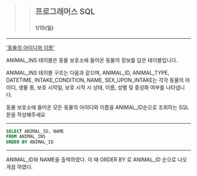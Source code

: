 >> ## 프로그래머스 SQL 
>> #### 1/15(일) 

***


['동물의 아이디와 이름'](https://school.programmers.co.kr/learn/courses/30/lessons/59403)

ANIMAL_INS 테이블은 동물 보호소에 들어온 동물의 정보를 담은 테이블입니다. 

ANIMAL_INS 테이블 구조는 다음과 같으며, ANIMAL_ID, ANIMAL_TYPE, DATETIME, INTAKE_CONDITION, NAME, SEX_UPON_INTAKE는 각각 동물의 아이디, 생물 종, 보호 시작일, 보호 시작 시 상태, 이름, 성별 및 중성화 여부를 나타냅니다.

동물 보호소에 들어온 모든 동물의 아이디와 이름을 ANIMAL_ID순으로 조회하는 SQL문을 작성해주세요

***

```sql
SELECT ANIMAL_ID, NAME
FROM ANIMAL_INS
ORDER BY ANIMAL_ID
```

***

ANIMAL_ID와 NAME을 출력하였다. 
이 때 ORDER BY 로 ANIMAL_ID 순으로 나오게끔 하였다.